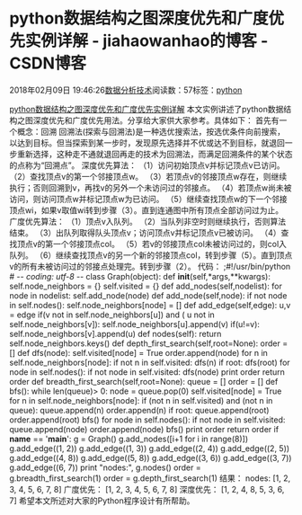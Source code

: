 
# python数据结构之图深度优先和广度优先实例详解 - jiahaowanhao的博客 - CSDN博客


2018年02月09日 19:46:26[数据分析技术](https://me.csdn.net/jiahaowanhao)阅读数：57标签：[python																](https://so.csdn.net/so/search/s.do?q=python&t=blog)


[python数据结构之图深度优先和广度优先实例详解](http://cda.pinggu.org/view/24691.html)
本文实例讲述了python数据结构之图深度优先和广度优先用法。分享给大家供大家参考。具体如下：
首先有一个概念：回溯
回溯法(探索与回溯法)是一种选优搜索法，按选优条件向前搜索，以达到目标。但当探索到某一步时，发现原先选择并不优或达不到目标，就退回一步重新选择，这种走不通就退回再走的技术为回溯法，而满足回溯条件的某个状态的点称为“回溯点”。
深度优先算法：
（1）访问初始顶点v并标记顶点v已访问。
（2）查找顶点v的第一个邻接顶点w。
（3）若顶点v的邻接顶点w存在，则继续执行；否则回溯到v，再找v的另外一个未访问过的邻接点。
（4）若顶点w尚未被访问，则访问顶点w并标记顶点w为已访问。
（5）继续查找顶点w的下一个邻接顶点wi，如果v取值wi转到步骤（3）。直到连通图中所有顶点全部访问过为止。
广度优先算法：
（1）顶点v入队列。
（2）当队列非空时则继续执行，否则算法结束。
（3）出队列取得队头顶点v；访问顶点v并标记顶点v已被访问。
（4）查找顶点v的第一个邻接顶点col。
（5）若v的邻接顶点col未被访问过的，则col入队列。
（6）继续查找顶点v的另一个新的邻接顶点col，转到步骤（5）。直到顶点v的所有未被访问过的邻接点处理完。转到步骤（2）。
代码：
;\#!/usr/bin/python
\# -*- coding: utf-8 -*-
class Graph(object):
def __init__(self,*args,**kwargs):
self.node_neighbors = {}
self.visited = {}
def add_nodes(self,nodelist):
for node in nodelist:
self.add_node(node)
def add_node(self,node):
if not node in self.nodes():
self.node_neighbors[node] = []
def add_edge(self,edge):
u,v = edge
if(v not in self.node_neighbors[u]) and ( u not in self.node_neighbors[v]):
self.node_neighbors[u].append(v)
if(u!=v):
self.node_neighbors[v].append(u)
def nodes(self):
return self.node_neighbors.keys()
def depth_first_search(self,root=None):
order = []
def dfs(node):
self.visited[node] = True
order.append(node)
for n in self.node_neighbors[node]:
if not n in self.visited:
dfs(n)
if root:
dfs(root)
for node in self.nodes():
if not node in self.visited:
dfs(node)
print order
return order
def breadth_first_search(self,root=None):
queue = []
order = []
def bfs():
while len(queue)> 0:
node = queue.pop(0)
self.visited[node] = True
for n in self.node_neighbors[node]:
if (not n in self.visited) and (not n in queue):
queue.append(n)
order.append(n)
if root:
queue.append(root)
order.append(root)
bfs()
for node in self.nodes():
if not node in self.visited:
queue.append(node)
order.append(node)
bfs()
print order
return order
if __name__ == '__main__':
g = Graph()
g.add_nodes([i+1 for i in range(8)])
g.add_edge((1, 2))
g.add_edge((1, 3))
g.add_edge((2, 4))
g.add_edge((2, 5))
g.add_edge((4, 8))
g.add_edge((5, 8))
g.add_edge((3, 6))
g.add_edge((3, 7))
g.add_edge((6, 7))
print "nodes:", g.nodes()
order = g.breadth_first_search(1)
order = g.depth_first_search(1)
结果：
nodes: [1, 2, 3, 4, 5, 6, 7, 8]
广度优先：
[1, 2, 3, 4, 5, 6, 7, 8]
深度优先：
[1, 2, 4, 8, 5, 3, 6, 7]
希望本文所述对大家的Python程序设计有所帮助。

